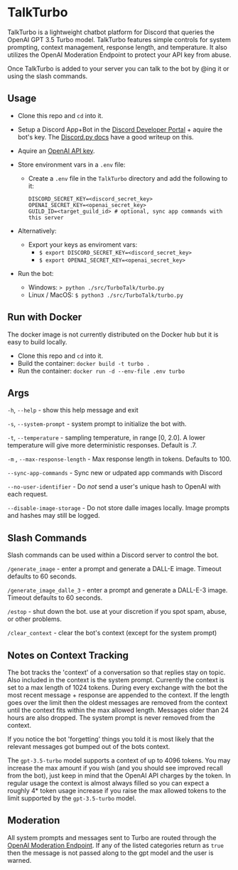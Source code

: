 # TalkTurbo

TalkTurbo is a lightweight chatbot platform for Discord that queries the OpenAI GPT 3.5 Turbo model.  TalkTurbo features simple controls for system prompting, context management, response length, and temperature.  It also utilizes the OpenAI Moderation Endpoint to protect your API key from abuse.   

Once TalkTurbo is added to your server you can talk to the bot by @ing it or using the slash commands.

## Usage
- Clone this repo and `cd` into it.
- Setup a Discord App+Bot in the [Discord Developer Portal](https://discord.com/developers/docs/intro) + aquire the bot's key.  The [Discord.py docs](https://discordpy.readthedocs.io/en/stable/discord.html) have a good writeup on this.  
- Aquire an [OpenAI API key](https://platform.openai.com/account/api-keys). 
- Store environment vars in a `.env` file:
  - Create a `.env` file in the `TalkTurbo` directory and add the following to it:
    ```
    DISCORD_SECRET_KEY=<discord_secret_key>
    OPENAI_SECRET_KEY=<openai_secret_key>
    GUILD_ID=<target_guild_id> # optional, sync app commands with this server
    ```  
- Alternatively:
    - Export your keys as enviroment vars:
        - `$ export DISCORD_SECRET_KEY=<discord_secret_key>`
        - `$ export OPENAI_SECRET_KEY=<openai_secret_key>`

- Run the bot:
    - Windows: `> python ./src/TurboTalk/turbo.py`
    - Linux / MacOS: `$ python3 ./src/TurboTalk/turbo.py`

## Run with Docker
The docker image is not currently distributed on the Docker hub but it is easy to build locally.
- Clone this repo and `cd` into it. 
- Build the container: `docker build -t turbo .`
- Run the container: `docker run -d --env-file .env turbo`


## Args

`-h`, `--help` - show this help message and exit
  
`-s`, `--system-prompt` - system prompt to initialize the bot with.
  
`-t`, `--temperature` - sampling temperature, in range [0, 2.0].  A lower temperature will give more deterministic responses.  Default is .7.

`-m` , `--max-response-length` - Max response length in tokens.  Defaults to 100.

`--sync-app-commands` - Sync new or udpated app commands with Discord 

`--no-user-identifier` - Do *not* send a user's unique hash to OpenAI with each request. 

`--disable-image-storage` - Do not store dalle images locally.  Image prompts and hashes may still be logged. 

## Slash Commands
Slash commands can be used within a Discord server to control the bot.

`/generate_image` - enter a prompt and generate a DALL-E image.  Timeout defaults to 60 seconds.

`/generate_image_dalle_3` - enter a prompt and generate a DALL-E-3 image.  Timeout defaults to 60 seconds.

`/estop` - shut down the bot. use at your discretion if you spot spam, abuse, or other problems. 

`/clear_context` - clear the bot's context (except for the system prompt)

## Notes on Context Tracking
The bot tracks the 'context' of a conversation so that replies stay on topic.  Also included in the context is the system prompt.  Currently the context is set to a max length of 1024 tokens.  During every exchange with the bot the most recent message + response are appended to the context.  If the length goes over the limit then the oldest messages are removed from the context until the context fits within the max allowed length.  Messages older than 24 hours are also dropped. The system prompt is never removed from the context. 

If you notice the bot 'forgetting' things you told it is most likely that the relevant messages got bumped out of the bots context.  

The `gpt-3.5-turbo` model supports a context of up to 4096 tokens.  You may increase the max amount if you wish (and you should see improved recall from the bot), just keep in mind that the OpenAI API charges by the token.  In regular usage the context is almost always filled so you can expect a roughly 4* token usage increase if you raise the max allowed tokens to the limit supported by the `gpt-3.5-turbo` model. 

## Moderation

All system prompts and messages sent to Turbo are routed through the [OpenAI Moderation Endpoint](https://platform.openai.com/docs/guides/moderation). If any of the listed categories return as `true` then the message is not passed along to the gpt model and the user is warned.

